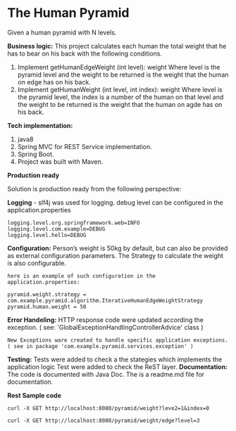 # The Human Pyramid

Given a human pyramid with N levels. 

**Business logic:**
This project calculates each human the total weight that he has to bear on his back with the
following conditions.
1. Implement getHumanEdgeWeight (int level): weight
Where level is the pyramid level and the weight to be returned is the weight that the
human on edge has on his back.
2. Implement getHumanWeight (int level, int index): weight
Where level is the pyramid level, the index is a number of the human on that level and
the weight to be returned is the weight that the human on agde has on his back.

**Tech implementation:**
1. java8
2. Spring MVC for REST Service implementation.
3. Spring Boot.
4. Project was built with Maven.

**Production ready**

Solution is production ready from the following perspective:
  
  **Logging** - slf4j was used for logging.
    debug level can be configured in the application.properties
    
   
    logging.level.org.springframework.web=INFO
    logging.level.com.example=DEBUG
    logging.level.hello=DEBUG
   
  **Configuration:**
    Person’s weight is 50kg by default, but can also be provided as external configuration parameters.
    The Strategy to calculate the weight is also configurable.
    
    here is an example of such configuration in the application.properties: 
    
    pyramid.weight.strategy = com.example.pyramid.algorithm.IterativeHumanEdgeWeightStrategy
    pyramid.human.weight = 50
    
  **Error Handeling:**
    HTTP response code were updated according the exception. ( see: 'GlobalExceptionHandlingControllerAdvice' class )
    
    New Exceptions ware created to handle specific application exceptions. ( see in package 'com.example.pyramid.services.exception' )
  **Testing:**
    Tests were added to check a the stategies which implements the application logic
    Test were added to check the ReST layer.
  **Documentation:**
    The code is documented with Java Doc.
    The is a readme.md file for documentation.
 
 **Rest Sample code**
 
 `curl -X GET http://localhost:8080/pyramid/weight?leve2=1&index=0`

`curl -X GET http://localhost:8080/pyramid/weight/edge?level=3`


